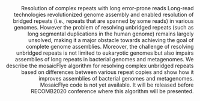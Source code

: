<div style="text-align: right">
Resolution of complex repeats with long error-prone reads Long-read technologies revolutionized genome assembly and enabled resolution of bridged repeats (i.e., repeats that are spanned by some reads) in various genomes. However the problem of resolving unbridged repeats (such as long segmental duplications in the human genome) remains largely unsolved, making it a major obstacle towards achieving the goal of complete genome assemblies. Moreover, the challenge of resolving unbridged repeats is not limited to eukaryotic genomes but also impairs assemblies of long repeats in bacterial genomes and metagenomes. We describe the mosaicFlye algorithm for resolving complex unbridged repeats based on differences between various repeat copies and show how it improves assemblies of bacterial genomes and metagenomes.</div>

<div style="text-align: right">
MosaicFlye code is not yet available. It will be released before RECOMB2020 conference where this algorithm will be presented.
</div>
